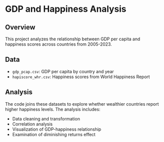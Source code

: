 # GDP and Happiness Analysis

## Overview
This project analyzes the relationship between GDP per capita and happiness scores across countries from 2005-2023.

## Data
- `gdp_pcap.csv`: GDP per capita by country and year
- `hapiscore_whr.csv`: Happiness scores from World Happiness Report

## Analysis
The code joins these datasets to explore whether wealthier countries report higher happiness levels. The analysis includes:
- Data cleaning and transformation
- Correlation analysis
- Visualization of GDP-happiness relationship
- Examination of diminishing returns effect